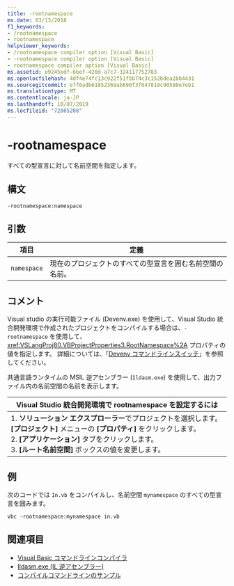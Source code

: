 ```yaml
---
title: -rootnamespace
ms.date: 03/13/2018
f1_keywords:
- /rootnamespace
- rootnamespace
helpviewer_keywords:
- /rootnamespace compiler option [Visual Basic]
- -rootnamespace compiler option [Visual Basic]
- rootnamespace compiler option [Visual Basic]
ms.assetid: e9245edf-6bef-420d-a7c7-324117752783
ms.openlocfilehash: 4df4e74fc13c922f51f5b74c3c152bdea28b4431
ms.sourcegitcommit: eff6adb61852369ab690f3f047818c90580e7eb1
ms.translationtype: MT
ms.contentlocale: ja-JP
ms.lasthandoff: 10/07/2019
ms.locfileid: "72005208"
---
```

# <a name="-rootnamespace"></a>-rootnamespace
すべての型宣言に対して名前空間を指定します。  
  
## <a name="syntax"></a>構文  
  
```console  
-rootnamespace:namespace  
```  
  
## <a name="arguments"></a>引数  
  
|項目|定義|  
|---|---|  
|`namespace`|現在のプロジェクトのすべての型宣言を囲む名前空間の名前。|  
  
## <a name="remarks"></a>コメント  
 Visual studio の実行可能ファイル (Devenv.exe) を使用して、Visual Studio 統合開発環境で作成されたプロジェクトをコンパイルする場合は、`-rootnamespace` を使用して、<xref:VSLangProj80.VBProjectProperties3.RootNamespace%2A> プロパティの値を指定します。 詳細については、「[Devenv コマンドラインスイッチ](/visualstudio/ide/reference/devenv-command-line-switches)」を参照してください。  
  
 共通言語ランタイムの MSIL 逆アセンブラー (`Ildasm.exe`) を使用して、出力ファイル内の名前空間の名前を表示します。  
  
|Visual Studio 統合開発環境で rootnamespace を設定するには|  
|---|  
|1. **ソリューション エクスプローラー**でプロジェクトを選択します。 **[プロジェクト]** メニューの **[プロパティ]** をクリックします。 <br />2. **[アプリケーション]** タブをクリックします。<br />3. **[ルート名前空間]** ボックスの値を変更します。|  
  
## <a name="example"></a>例  
 次のコードでは `In.vb` をコンパイルし、名前空間 `mynamespace` のすべての型宣言を囲みます。  
  
```console
vbc -rootnamespace:mynamespace in.vb  
```  
  
## <a name="see-also"></a>関連項目

- [Visual Basic コマンドラインコンパイラ](../../../visual-basic/reference/command-line-compiler/index.md)
- [Ildasm.exe (IL 逆アセンブラー)](../../../framework/tools/ildasm-exe-il-disassembler.md)
- [コンパイルコマンドラインのサンプル](../../../visual-basic/reference/command-line-compiler/sample-compilation-command-lines.md)

